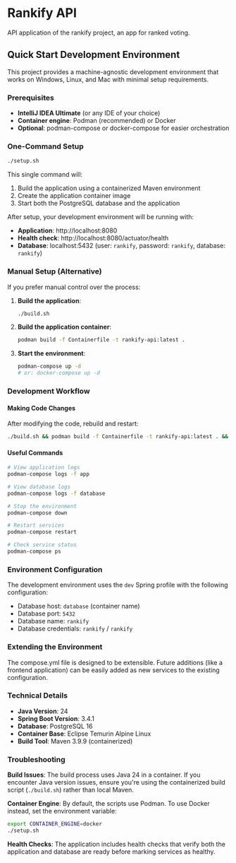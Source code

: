 # Rankify API

API application of the rankify project, an app for ranked voting.

## Quick Start Development Environment

This project provides a machine-agnostic development environment that works on Windows, Linux, and Mac with minimal setup requirements.

### Prerequisites

- **IntelliJ IDEA Ultimate** (or any IDE of your choice)
- **Container engine**: Podman (recommended) or Docker
- **Optional**: podman-compose or docker-compose for easier orchestration

### One-Command Setup

```bash
./setup.sh
```

This single command will:
1. Build the application using a containerized Maven environment
2. Create the application container image
3. Start both the PostgreSQL database and the application

After setup, your development environment will be running with:
- **Application**: http://localhost:8080
- **Health check**: http://localhost:8080/actuator/health  
- **Database**: localhost:5432 (user: `rankify`, password: `rankify`, database: `rankify`)

### Manual Setup (Alternative)

If you prefer manual control over the process:

1. **Build the application**:
   ```bash
   ./build.sh
   ```

2. **Build the application container**:
   ```bash
   podman build -f Containerfile -t rankify-api:latest .
   ```

3. **Start the environment**:
   ```bash
   podman-compose up -d
   # or: docker-compose up -d
   ```

### Development Workflow

#### Making Code Changes
After modifying the code, rebuild and restart:
```bash
./build.sh && podman build -f Containerfile -t rankify-api:latest . && podman-compose up -d app
```

#### Useful Commands
```bash
# View application logs
podman-compose logs -f app

# View database logs  
podman-compose logs -f database

# Stop the environment
podman-compose down

# Restart services
podman-compose restart

# Check service status
podman-compose ps
```

### Environment Configuration

The development environment uses the `dev` Spring profile with the following configuration:
- Database host: `database` (container name)
- Database port: `5432`
- Database name: `rankify`
- Database credentials: `rankify` / `rankify`

### Extending the Environment

The compose.yml file is designed to be extensible. Future additions (like a frontend application) can be easily added as new services to the existing configuration.

### Technical Details

- **Java Version**: 24
- **Spring Boot Version**: 3.4.1
- **Database**: PostgreSQL 16
- **Container Base**: Eclipse Temurin Alpine Linux
- **Build Tool**: Maven 3.9.9 (containerized)

### Troubleshooting

**Build Issues**: The build process uses Java 24 in a container. If you encounter Java version issues, ensure you're using the containerized build script (`./build.sh`) rather than local Maven.

**Container Engine**: By default, the scripts use Podman. To use Docker instead, set the environment variable:
```bash
export CONTAINER_ENGINE=docker
./setup.sh
```

**Health Checks**: The application includes health checks that verify both the application and database are ready before marking services as healthy.
